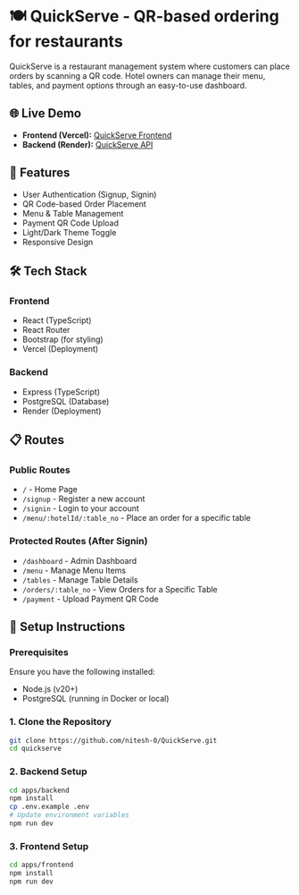 # 🍽️ QuickServe - QR-based ordering for restaurants 

QuickServe is a restaurant management system where customers can place orders by scanning a QR code. Hotel owners can manage their menu, tables, and payment options through an easy-to-use dashboard.

## 🌐 Live Demo

- **Frontend (Vercel):** [QuickServe Frontend](https://quick-serve-weld.vercel.app/)
- **Backend (Render):** [QuickServe API](https://quickserve-7.onrender.com/)

## 📌 Features

- User Authentication (Signup, Signin)
- QR Code-based Order Placement
- Menu & Table Management
- Payment QR Code Upload
- Light/Dark Theme Toggle
- Responsive Design

## 🛠️ Tech Stack

### Frontend
- React (TypeScript)
- React Router
- Bootstrap (for styling)
- Vercel (Deployment)

### Backend
- Express (TypeScript)
- PostgreSQL (Database)
- Render (Deployment)

## 📋 Routes

### Public Routes
- `/` - Home Page
- `/signup` - Register a new account
- `/signin` - Login to your account
- `/menu/:hotelId/:table_no` - Place an order for a specific table

### Protected Routes (After Signin)
- `/dashboard` - Admin Dashboard
- `/menu` - Manage Menu Items
- `/tables` - Manage Table Details
- `/orders/:table_no` - View Orders for a Specific Table
- `/payment` - Upload Payment QR Code

## 🚀 Setup Instructions

### Prerequisites
Ensure you have the following installed:

- Node.js (v20+)
- PostgreSQL (running in Docker or local)

### 1. Clone the Repository

```bash
git clone https://github.com/nitesh-0/QuickServe.git
cd quickserve
```

### 2. Backend Setup

```bash
cd apps/backend
npm install
cp .env.example .env
# Update environment variables
npm run dev
```

### 3. Frontend Setup

```bash
cd apps/frontend
npm install
npm run dev
```



